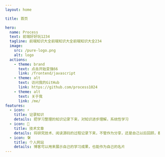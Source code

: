 ```yaml
---
layout: home

title: 首页

hero:
  name: Process
  text: 前端好好玩1234
  tagline: 前端知识大全前端知识大全前端知识大全234
  image:
    src: /pure-logo.png
    alt: logo
  actions:
    - theme: brand
      text: 点击开始变强66
      link: /frontend/javascript
    - theme: alt
      text: 访问我的GitHub
      link: https://github.com/process1024
    - theme: alt
      text: 关于我
      link: /me/
features:
  - icon: ⚡️
    title: 记录知识
    details: 把学习整理的知识记录下来，对知识进步理解，系统性学习
  - icon: 🖖
    title: 技术文章
    details: 将研究技术、阅读源码的过程记录下来，不管作为分享，还是自己以后回顾，都是一种很不错的方式
  - icon: 🛠️
    title: 个人网站
    details: 博客可以用来展示自己的学习成果，也能作为自己的名片
---
```

